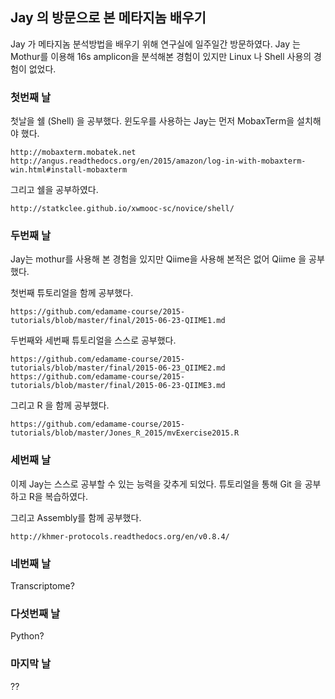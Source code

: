 ## Jay 의 방문으로 본 메타지놈 배우기
Jay 가 메타지놈 분석방법을 배우기 위해 연구실에 일주일간 방문하였다. Jay 는 Mothur를 이용해 16s amplicon을 분석해본 경험이 있지만 Linux 나 Shell 사용의 경험이 없었다. 

### 첫번째 날 
첫날을 쉘 (Shell) 을 공부했다. 윈도우를 사용하는 Jay는 먼저 MobaxTerm을 설치해야 했다. 
```
http://mobaxterm.mobatek.net
http://angus.readthedocs.org/en/2015/amazon/log-in-with-mobaxterm-win.html#install-mobaxterm
```
그리고 쉘을 공부하였다. 
```
http://statkclee.github.io/xwmooc-sc/novice/shell/
```
### 두번째 날
Jay는 mothur를 사용해 본 경험을 있지만 Qiime을 사용해 본적은 없어 Qiime 을 공부했다. 

첫번째 튜토리얼을 함께 공부했다. 
```
https://github.com/edamame-course/2015-tutorials/blob/master/final/2015-06-23-QIIME1.md
```
두번째와 세번째 튜토리얼을 스스로 공부했다.
```
https://github.com/edamame-course/2015-tutorials/blob/master/final/2015-06-23_QIIME2.md
https://github.com/edamame-course/2015-tutorials/blob/master/final/2015-06-23-QIIME3.md
```
그리고 R 을 함께 공부했다.
```
https://github.com/edamame-course/2015-tutorials/blob/master/Jones_R_2015/mvExercise2015.R
```
### 세번째 날
이제 Jay는 스스로 공부할 수 있는 능력을 갖추게 되었다. 튜토리얼을 통해 Git 을 공부하고 R을 복습하였다.

그리고 Assembly를 함께 공부했다.
```
http://khmer-protocols.readthedocs.org/en/v0.8.4/
```
### 네번째 날 
Transcriptome?

### 다섯번째 날 
Python?

### 마지막 날
??
